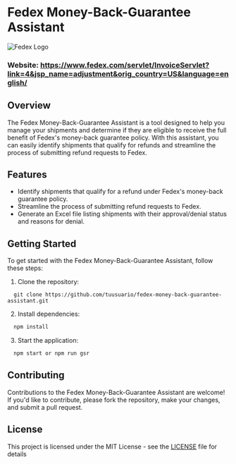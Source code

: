 # Fedex Money-Back-Guarantee Assistant

![Fedex Logo](https://www.fedex.com/content/dam/fedex-com/logos/logo.svg)

### Website: https://www.fedex.com/servlet/InvoiceServlet?link=4&jsp_name=adjustment&orig_country=US&language=english/

## Overview

The Fedex Money-Back-Guarantee Assistant is a tool designed to help you manage your shipments and determine if they are eligible to receive the full benefit of Fedex's money-back guarantee policy. With this assistant, you can easily identify shipments that qualify for refunds and streamline the process of submitting refund requests to Fedex.

## Features

- Identify shipments that qualify for a refund under Fedex's money-back guarantee policy.
- Streamline the process of submitting refund requests to Fedex.
- Generate an Excel file listing shipments with their approval/denial status and reasons for denial.

## Getting Started

To get started with the Fedex Money-Back-Guarantee Assistant, follow these steps:

1. Clone the repository:
 ```
   git clone https://github.com/tuusuario/fedex-money-back-guarantee-assistant.git
```

2. Install dependencies:
 ```bash
   npm install
```

3. Start the application:
 ```bash
   npm start or npm run gsr
```

## Contributing

Contributions to the Fedex Money-Back-Guarantee Assistant are welcome! If you'd like to contribute, please fork the repository, make your changes, and submit a pull request.

## License

This project is licensed under the MIT License - see the [LICENSE](LICENSE) file for details
